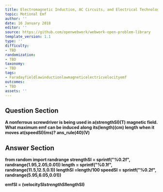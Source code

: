 ```yaml
---
title: Electromagnetic Induction, AC Circuits, and Electrical Technologies
topic: Motional Emf
author: ''
date: 16 January 2018
editor: ''
source: https://github.com/openwebwork/webwork-open-problem-library
template_version: 1.1
type: ''
difficulty:
- TBD
randomization:
- TBD
taxonomy:
- TBD
tags:
- Faradayfieldlawinductionlawmagneticelectricvelocityemf
outcomes:
- TBD
assets: ''
---
```


## Question Section 

<b>
A nonferrous screwdriver is being used in a(strengthSI)(T) magnetic field. What maximum emf can be induced along its(length)(cm) length when it moves at(speedSI)(ms)?
ans_rule(40)(V)



## Answer Section

from random import randrange
strengthSI = sprintf("%0.2f", randrange(1.95,2.05,0.01))
length = sprintf("%0.1f", randrange(11.5,12.5,0.1))
lengthSI =length/100
speedSI = sprintf("%0.2f", randrange(5.95,6.05,0.01))

emfSI = (velocitySI*strengthSI*lengthSI)